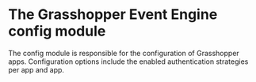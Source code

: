 # The Grasshopper Event Engine config module

The config module is responsible for the configuration of Grasshopper apps.
Configuration options include the enabled authentication strategies per app and app.
